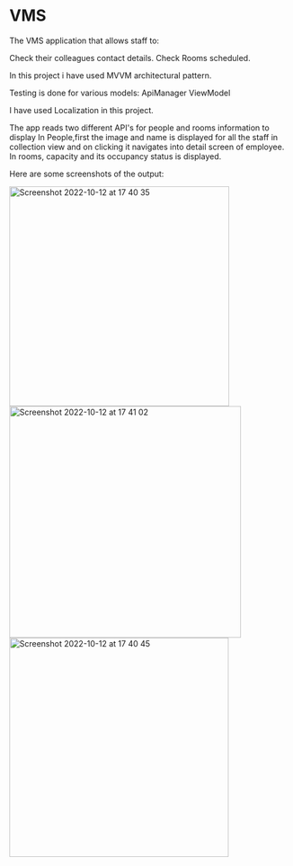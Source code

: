 # VMS

The VMS application that allows staff to:

Check their colleagues contact details.
Check Rooms scheduled.

In this project i have used MVVM architectural pattern.

Testing is done for various models:
ApiManager
ViewModel

I have used Localization in this project.

The app reads two different API's for people and rooms information to display
In People,first the image and name is displayed for all the staff in collection view and on clicking it navigates into detail screen of employee.
In rooms, capacity and its occupancy status is displayed.

 Here are some screenshots of the output:
 
 
 <img width="391" alt="Screenshot 2022-10-12 at 17 40 35" src="https://user-images.githubusercontent.com/108701807/195622131-e201c992-37f1-44cd-b582-8baed487f134.png">


<img width="412" alt="Screenshot 2022-10-12 at 17 41 02" src="https://user-images.githubusercontent.com/108701807/195622185-24b845a5-def5-403b-85e5-0c05bfd999a9.png">


<img width="390" alt="Screenshot 2022-10-12 at 17 40 45" src="https://user-images.githubusercontent.com/108701807/195622228-2454515a-30bb-4179-9afb-2aba1ff99253.png">
